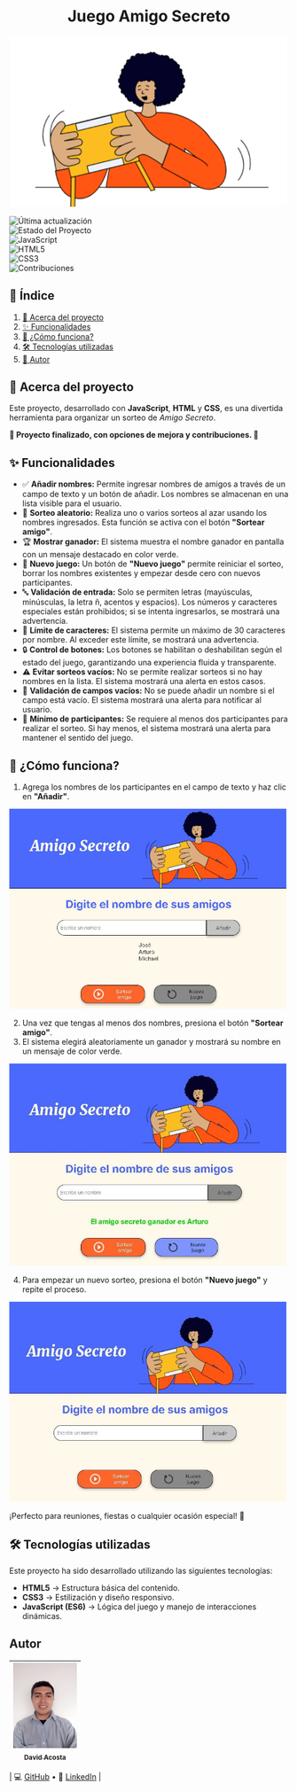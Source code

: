 <h1 align="center">Juego Amigo Secreto</h1>
<div align="center"><img src="https://github.com/David12AR/juego-amigo-secreto-by-david-acosta/blob/main/assets/amigo-secreto.png?raw=true" width="500"></div>


![Última actualización](https://img.shields.io/badge/%F0%9F%93%85%20Última%20Actualización-Febrero%202025-blue)  
![Estado del Proyecto](https://img.shields.io/badge/%E2%9C%85%20Estado-Finalizado%20%7C%20Abierto%20a%20Mejoras-success)  
![JavaScript](https://img.shields.io/badge/JavaScript-ES6-yellow?logo=javascript)  
![HTML5](https://img.shields.io/badge/HTML5-%23E34F26?style=flat&logo=html5&logoColor=white)  
![CSS3](https://img.shields.io/badge/CSS3-%231572B6?style=flat&logo=css3&logoColor=white)  
![Contribuciones](https://img.shields.io/badge/%E2%9C%A8%20Contribuciones-Bienvenidas-informational)  


## 📑 Índice

1. [📌 Acerca del proyecto](#-acerca-del-proyecto)
2. [✨ Funcionalidades](#-funcionalidades)
3. [🚀 ¿Cómo funciona?](#-cómo-funciona)
4. [🛠️ Tecnologías utilizadas](#-tecnologías-utilizadas)
5. [👤 Autor](#-autor)


## 📌 Acerca del proyecto

Este proyecto, desarrollado con **JavaScript**, **HTML** y **CSS**, es una divertida herramienta para organizar un sorteo de *Amigo Secreto*. 

**🏁 Proyecto finalizado, con opciones de mejora y contribuciones. 🔧**

## ✨ Funcionalidades

- ✅ **Añadir nombres:** Permite ingresar nombres de amigos a través de un campo de texto y un botón de añadir. Los nombres se almacenan en una lista visible para el usuario.
- 🔀 **Sorteo aleatorio:** Realiza uno o varios sorteos al azar usando los nombres ingresados. Esta función se activa con el botón **"Sortear amigo"**.
- 🏆 **Mostrar ganador:** El sistema muestra el nombre ganador en pantalla con un mensaje destacado en color verde.
- 🔄 **Nuevo juego:** Un botón de **"Nuevo juego"** permite reiniciar el sorteo, borrar los nombres existentes y empezar desde cero con nuevos participantes.
- 🔤 **Validación de entrada:** Solo se permiten letras (mayúsculas, minúsculas, la letra ñ, acentos y espacios). Los números y caracteres especiales están prohibidos; si se intenta ingresarlos, se mostrará una advertencia.
- 🔢 **Límite de caracteres:** El sistema permite un máximo de 30 caracteres por nombre. Al exceder este límite, se mostrará una advertencia.
- 🔒 **Control de botones:** Los botones se habilitan o deshabilitan según el estado del juego, garantizando una experiencia fluida y transparente.
- ⚠️ **Evitar sorteos vacíos:** No se permite realizar sorteos si no hay nombres en la lista. El sistema mostrará una alerta en estos casos.
- 📝 **Validación de campos vacíos:** No se puede añadir un nombre si el campo está vacío. El sistema mostrará una alerta para notificar al usuario.
- 👥 **Mínimo de participantes:** Se requiere al menos dos participantes para realizar el sorteo. Si hay menos, el sistema mostrará una alerta para mantener el sentido del juego.

## 🚀 ¿Cómo funciona?
1. Agrega los nombres de los participantes en el campo de texto y haz clic en **"Añadir"**.

<img src="https://github.com/David12AR/juego-amigo-secreto-by-david-acosta/blob/main/assets/interfaz_agregar_amigo_secreto.JPG?raw=true" width="500">

2. Una vez que tengas al menos dos nombres, presiona el botón **"Sortear amigo"**.
3. El sistema elegirá aleatoriamente un ganador y mostrará su nombre en un mensaje de color verde.

<img src="https://github.com/David12AR/juego-amigo-secreto-by-david-acosta/blob/main/assets/interfaz_sortear_amigo_secreto.JPG?raw=true" width="500">

4. Para empezar un nuevo sorteo, presiona el botón **"Nuevo juego"** y repite el proceso.

<img src="https://github.com/David12AR/juego-amigo-secreto-by-david-acosta/blob/main/assets/interfaz_nuevo_amigo_secreto.JPG?raw=true" width="500">

¡Perfecto para reuniones, fiestas o cualquier ocasión especial! 🎁


## 🛠️ Tecnologías utilizadas

Este proyecto ha sido desarrollado utilizando las siguientes tecnologías:

- **HTML5** → Estructura básica del contenido.
- **CSS3** → Estilización y diseño responsivo.
- **JavaScript (ES6)** → Lógica del juego y manejo de interacciones dinámicas.


## Autor

| [<img src="assets/david_linkedin.jpg" width=115><br><sub>David Acosta</sub>](https://github.com/David12AR) |
| :---: |

| 💻 [GitHub](https://github.com/David12AR) • 🔗 [LinkedIn](https://linkedin.com/in/david-acosta01) |